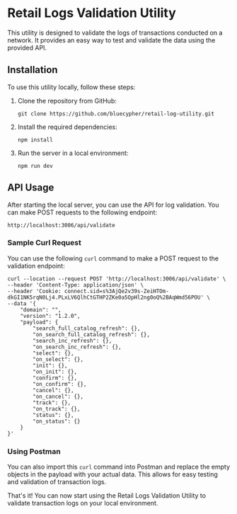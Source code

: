 # Retail Logs Validation Utility

This utility is designed to validate the logs of transactions conducted on a network. It provides an easy way to test and validate the data using the provided API.

## Installation

To use this utility locally, follow these steps:

1. Clone the repository from GitHub:

   ```shell
   git clone https://github.com/bluecypher/retail-log-utility.git
   ```

2. Install the required dependencies:

   ```shell
   npm install
   ```

3. Run the server in a local environment:

   ```shell
   npm run dev
   ```

## API Usage

After starting the local server, you can use the API for log validation. You can make POST requests to the following endpoint:

```
http://localhost:3006/api/validate
```

### Sample Curl Request

You can use the following `curl` command to make a POST request to the validation endpoint:

```shell
curl --location --request POST 'http://localhost:3006/api/validate' \
--header 'Content-Type: application/json' \
--header 'Cookie: connect.sid=s%3AjQe2v39s-ZeiHTOm-dkGI1NK5rqN0Lj4.PLxLV6QlhCtGTHP2ZKe0a5OpHl2ng0oQ%2BAqWmd56POU' \
--data '{
    "domain": "",
    "version": "1.2.0",
    "payload": {
        "search_full_catalog_refresh": {},
        "on_search_full_catalog_refresh": {},
        "search_inc_refresh": {},
        "on_search_inc_refresh": {},
        "select": {},
        "on_select": {},
        "init": {},
        "on_init": {},
        "confirm": {},
        "on_confirm": {},
        "cancel": {},
        "on_cancel": {},
        "track": {},
        "on_track": {},
        "status": {},
        "on_status": {}
    }
}'
```

### Using Postman

You can also import this `curl` command into Postman and replace the empty objects in the payload with your actual data. This allows for easy testing and validation of transaction logs.

That's it! You can now start using the Retail Logs Validation Utility to validate transaction logs on your local environment.

